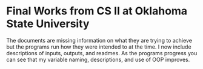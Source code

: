 # Final Works from CS II at Oklahoma State University
The documents are missing information on what they are trying to achieve but the programs run how they were intended to at the time. I now include descriptions of inputs, outputs, and readmes.
As the programs progress you can see that my variable naming, descriptions, and use of OOP improves.
